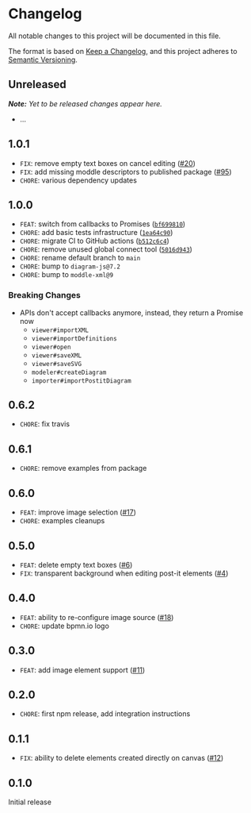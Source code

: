 # Changelog
All notable changes to this project will be documented in this file.

The format is based on [Keep a Changelog](https://keepachangelog.com/en/1.0.0/),
and this project adheres to [Semantic Versioning](https://semver.org/spec/v2.0.0.html).

## Unreleased

___Note:__ Yet to be released changes appear here._

* ...

## 1.0.1

* `FIX`: remove empty text boxes on cancel editing ([#20](https://github.com/pinussilvestrus/postit-js/issues/20))
* `FIX`: add missing moddle descriptors to published package ([#95](https://github.com/pinussilvestrus/postit-js/issues/95))
* `CHORE`: various dependency updates

## 1.0.0

* `FEAT`: switch from callbacks to Promises ([`bf699810`](https://github.com/pinussilvestrus/postit-js/commit/bf6998100f52ce50f7fdd498c31e002a83e50968))
* `CHORE`: add basic tests infrastructure ([`1ea64c90`](https://github.com/pinussilvestrus/postit-js/commit/1ea64c9012e2a0849c367cd0a39d981b2d336bf9))
* `CHORE`: migrate CI to GitHub actions ([`b512c6c4`](https://github.com/pinussilvestrus/postit-js/commit/b512c6c4f815d082da70304834ce3eebbfc1d856))
* `CHORE`: remove unused global connect tool ([`5016d943`](https://github.com/pinussilvestrus/postit-js/commit/5016d94325624a55dcf5dae026e195a1c94a7239))
* `CHORE`: rename default branch to `main`
* `CHORE`: bump to `diagram-js@7.2`
* `CHORE`: bump to `moddle-xml@9`

### Breaking Changes

* APIs don't accept callbacks anymore, instead, they return a Promise now
  * `viewer#importXML`
  * `viewer#importDefinitions`
  * `viewer#open`
  * `viewer#saveXML`
  * `viewer#saveSVG`
  * `modeler#createDiagram`
  * `importer#importPostitDiagram`

## 0.6.2

* `CHORE`: fix travis

## 0.6.1

* `CHORE`: remove examples from package

## 0.6.0

* `FEAT`: improve image selection ([#17](https://github.com/pinussilvestrus/postit-js/issues/17))
* `CHORE`: examples cleanups

## 0.5.0

* `FEAT`: delete empty text boxes ([#6](https://github.com/pinussilvestrus/postit-js/issues/6))
* `FIX`: transparent background when editing post-it elements ([#4](https://github.com/pinussilvestrus/postit-js/issues/4))

## 0.4.0

* `FEAT`: ability to re-configure image source ([#18](https://github.com/pinussilvestrus/postit-js/issues/18))
* `CHORE`: update bpmn.io logo

## 0.3.0

* `FEAT`: add image element support ([#11](https://github.com/pinussilvestrus/postit-js/issues/11))

## 0.2.0

* `CHORE`: first npm release, add integration instructions

## 0.1.1

* `FIX`: ability to delete elements created directly on canvas ([#12](https://github.com/pinussilvestrus/postit-js/issues/12))

## 0.1.0

Initial release